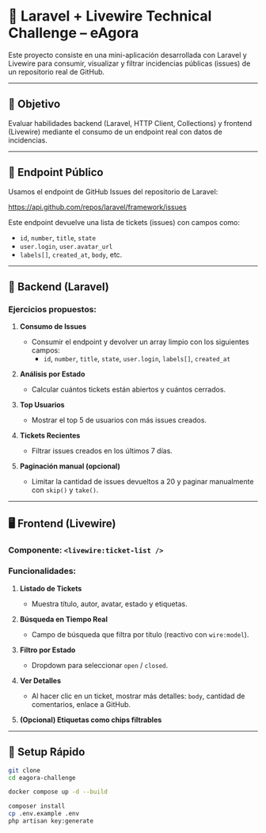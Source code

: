 # 🐘 Laravel + Livewire Technical Challenge – eAgora

Este proyecto consiste en una mini-aplicación desarrollada con Laravel y Livewire para consumir, visualizar y filtrar incidencias públicas (issues) de un repositorio real de GitHub.

---

## 🎯 Objetivo

Evaluar habilidades backend (Laravel, HTTP Client, Collections) y frontend (Livewire) mediante el consumo de un endpoint real con datos de incidencias.

---

## 📡 Endpoint Público

Usamos el endpoint de GitHub Issues del repositorio de Laravel:

https://api.github.com/repos/laravel/framework/issues


Este endpoint devuelve una lista de tickets (issues) con campos como:

- `id`, `number`, `title`, `state`
- `user.login`, `user.avatar_url`
- `labels[]`, `created_at`, `body`, etc.

---

## 🔧 Backend (Laravel)

### Ejercicios propuestos:

1. **Consumo de Issues**
   - Consumir el endpoint y devolver un array limpio con los siguientes campos:
     - `id`, `number`, `title`, `state`, `user.login`, `labels[]`, `created_at`

2. **Análisis por Estado**
   - Calcular cuántos tickets están abiertos y cuántos cerrados.

3. **Top Usuarios**
   - Mostrar el top 5 de usuarios con más issues creados.

4. **Tickets Recientes**
   - Filtrar issues creados en los últimos 7 días.

5. **Paginación manual (opcional)**
   - Limitar la cantidad de issues devueltos a 20 y paginar manualmente con `skip()` y `take()`.

---

## 🖥️ Frontend (Livewire)

### Componente: `<livewire:ticket-list />`

### Funcionalidades:

1. **Listado de Tickets**
   - Muestra título, autor, avatar, estado y etiquetas.

2. **Búsqueda en Tiempo Real**
   - Campo de búsqueda que filtra por título (reactivo con `wire:model`).

3. **Filtro por Estado**
   - Dropdown para seleccionar `open` / `closed`.

4. **Ver Detalles**
   - Al hacer clic en un ticket, mostrar más detalles: `body`, cantidad de comentarios, enlace a GitHub.

5. **(Opcional) Etiquetas como chips filtrables**

---

## 🚀 Setup Rápido

```bash
git clone
cd eagora-challenge

docker compose up -d --build

composer install
cp .env.example .env
php artisan key:generate

